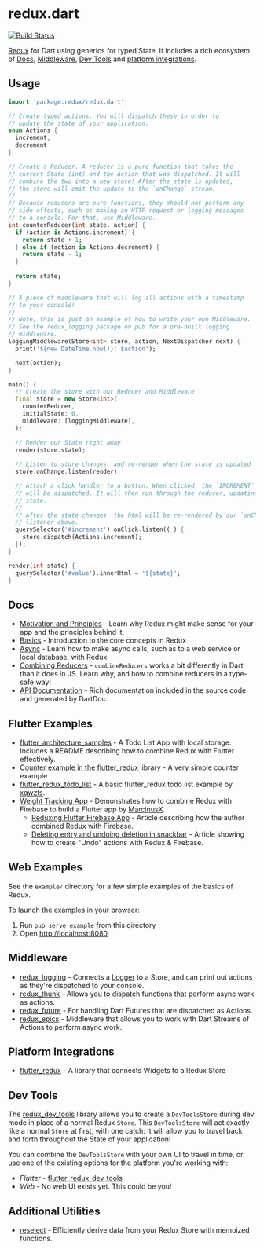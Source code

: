 # redux.dart

[![Build Status](https://api.travis-ci.org/johnpryan/redux.dart.svg?branch=master)](https://travis-ci.org/johnpryan/redux.dart)

[Redux](http://redux.js.org/) for Dart using generics for typed State. It includes a rich ecosystem of [Docs](#docs), [Middleware](#middleware), [Dev Tools](#dev-tools) and [platform integrations](#platform-integrations).

## Usage

```dart
import 'package:redux/redux.dart';

// Create typed actions. You will dispatch these in order to
// update the state of your application.
enum Actions {
  increment,
  decrement
}

// Create a Reducer. A reducer is a pure function that takes the 
// current State (int) and the Action that was dispatched. It will
// combine the two into a new state! After the state is updated,
// the store will emit the update to the `onChange` stream.
// 
// Because reducers are pure functions, they should not perform any 
// side-effects, such as making an HTTP request or logging messages
// to a console. For that, use Middleware.
int counterReducer(int state, action) {
  if (action is Actions.increment) {
    return state + 1;
  } else if (action is Actions.decrement) {
    return state - 1;
  }
  
  return state;
}

// A piece of middleware that will log all actions with a timestamp
// to your console!
// 
// Note, this is just an example of how to write your own Middleware.
// See the redux_logging package on pub for a pre-built logging 
// middleware.
loggingMiddleware(Store<int> store, action, NextDispatcher next) {
  print('${new DateTime.now()}: $action');

  next(action);
}

main() {
  // Create the store with our Reducer and Middleware
  final store = new Store<int>(
    counterReducer, 
    initialState: 0, 
    middleware: [loggingMiddleware],
  );

  // Render our State right away
  render(store.state);
  
  // Listen to store changes, and re-render when the state is updated
  store.onChange.listen(render);

  // Attach a click handler to a button. When clicked, the `INCREMENT` action
  // will be dispatched. It will then run through the reducer, updating the 
  // state.
  //
  // After the state changes, the html will be re-rendered by our `onChange`
  // listener above. 
  querySelector('#increment').onClick.listen((_) {
    store.dispatch(Actions.increment);
  });
}

render(int state) {
  querySelector('#value').innerHtml = '${state}';
}
```

## Docs

  * [Motivation and Principles](doc/why.md) - Learn why Redux might make sense for your app and the principles behind it.
  * [Basics](doc/basics.md) - Introduction to the core concepts in Redux
  * [Async](doc/async.md) - Learn how to make async calls, such as to a web service or local database, with Redux. 
  * [Combining Reducers](doc/combine_reducers.md) - `combineReducers` works a bit differently in Dart than it does in JS. Learn why, and how to combine reducers in a type-safe way!
  * [API Documentation](https://www.dartdocs.org/documentation/redux/latest) - Rich documentation included in the source code and generated by DartDoc.

## Flutter Examples

  * [flutter_architecture_samples](https://gitlab.com/brianegan/flutter_architecture_samples/tree/master/example/redux) - A Todo List App with local storage. Includes a README describing how to combine Redux with Flutter effectively.
  * [Counter example in the flutter_redux](https://gitlab.com/brianegan/flutter_redux/tree/master/example) library - A very simple counter example
  * [flutter_redux_todo_list](https://github.com/xqwzts/flutter-redux-todo-list) - A basic flutter_redux todo list example by [xqwzts](https://github.com/xqwzts).
  * [Weight Tracking App](https://github.com/MSzalek-Mobile/weight_tracker/) - Demonstrates how to combine Redux with Firebase to build a Flutter app by [MarcinusX](https://github.com/MarcinusX).
       * [Reduxing Flutter Firebase App](https://marcinszalek.pl/flutter/reduxing-flutter/) - Article describing how the author combined Redux with Firebase.
       * [Deleting entry and undoing deletion in snackbar](https://marcinszalek.pl/flutter/deleting-entry-with-undo/) - Article showing how to create "Undo" actions with Redux & Firebase. 

## Web Examples

See the `example/` directory for a few simple examples of the basics of Redux.

To launch the examples in your browser:

  1. Run `pub serve example` from this directory
  2. Open [http://localhost:8080](http://localhost:8080)

## Middleware

  * [redux_logging](https://pub.dartlang.org/packages/redux_logging) - Connects a [Logger](https://pub.dartlang.org/packages/logging) to a Store, and can print out actions as they're dispatched to your console.
  * [redux_thunk](https://pub.dartlang.org/packages/redux_thunk) - Allows you to dispatch functions that perform async work as actions.
  * [redux_future](https://pub.dartlang.org/packages/redux_future) - For handling Dart Futures that are dispatched as Actions.
  * [redux_epics](https://pub.dartlang.org/packages/redux_epics) - Middleware that allows you to work with Dart Streams of Actions to perform async work.

## Platform Integrations

  * [flutter_redux](https://pub.dartlang.org/packages/flutter_redux) - A library that connects Widgets to a Redux Store

## Dev Tools

The [redux_dev_tools](https://pub.dartlang.org/packages/redux_dev_tools) library allows you to create a `DevToolsStore` during dev mode in place of a normal Redux `Store`. This `DevToolsStore` will act exactly like a normal `Store` at first, with one catch: It will allow you to travel back and forth throughout the State of your application!

You can combine the `DevToolsStore` with your own UI to travel in time, or use one of the existing options for the platform you're working with:

  * *Flutter* - [flutter_redux_dev_tools](https://pub.dartlang.org/packages/flutter_redux_dev_tools)
  * *Web* - No web UI exists yet. This could be you!
  
## Additional Utilities

  * [reselect](https://pub.dartlang.org/packages/reselect) - Efficiently derive data from your Redux Store with memoized functions.
